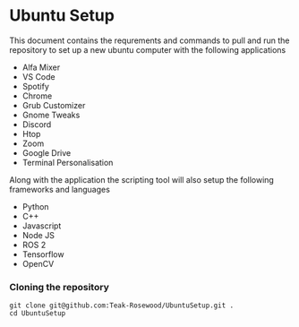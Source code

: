 # Ubuntu Setup 
This document contains the requrements and commands to pull and run the repository to set up a new ubuntu computer with the following applications

- Alfa Mixer 
- VS Code
- Spotify
- Chrome 
- Grub Customizer
- Gnome Tweaks
- Discord 
- Htop
- Zoom 
- Google Drive 
- Terminal Personalisation

Along with the application the scripting tool will also setup the following frameworks and languages

  - Python 
  - C++
  - Javascript
  - Node JS
  - ROS 2
  - Tensorflow
  - OpenCV

### Cloning the repository

```
git clone git@github.com:Teak-Rosewood/UbuntuSetup.git .
cd UbuntuSetup
```
